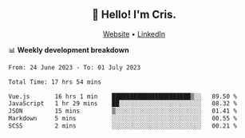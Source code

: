 
<h2 align="center">👋 Hello! I'm Cris.</h2>
<p align="center">
  <a href="https://www.criscunas.dev">Website</a> •
  <a href="https://www.linkedin.com/in/cristophercunas/">LinkedIn</a> 
</p>


📊 **Weekly development breakdown**
<!--START_SECTION:waka-->

```txt
From: 24 June 2023 - To: 01 July 2023

Total Time: 17 hrs 54 mins

Vue.js       16 hrs 1 min    ██████████████████████▒░░   89.50 %
JavaScript   1 hr 29 mins    ██░░░░░░░░░░░░░░░░░░░░░░░   08.32 %
JSON         15 mins         ▒░░░░░░░░░░░░░░░░░░░░░░░░   01.41 %
Markdown     5 mins          ░░░░░░░░░░░░░░░░░░░░░░░░░   00.55 %
SCSS         2 mins          ░░░░░░░░░░░░░░░░░░░░░░░░░   00.21 %
```

<!--END_SECTION:waka-->
